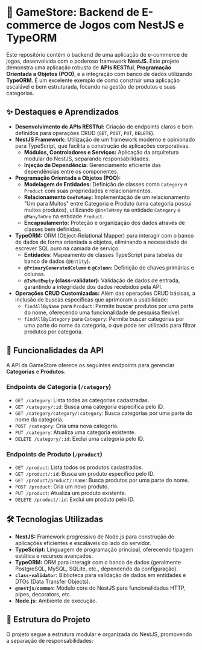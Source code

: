 # 🛒 GameStore: Backend de E-commerce de Jogos com NestJS e TypeORM

Este repositório contém o backend de uma aplicação de e-commerce de jogos, desenvolvida com o poderoso framework **NestJS**. Este projeto demonstra uma aplicação robusta de **APIs RESTful**, **Programação Orientada a Objetos (POO)**, e a integração com banco de dados utilizando **TypeORM**. É um excelente exemplo de como construir uma aplicação escalável e bem estruturada, focando na gestão de produtos e suas categorias.

## ✨ Destaques e Aprendizados

* **Desenvolvimento de APIs RESTful:** Criação de endpoints claros e bem definidos para operações CRUD (`GET`, `POST`, `PUT`, `DELETE`).
* **NestJS Framework:** Utilização de um framework moderno e opinionado para TypeScript, que facilita a construção de aplicações corporativas.
    * **Módulos, Controladores e Serviços:** Aplicação da arquitetura modular do NestJS, separando responsabilidades.
    * **Injeção de Dependência:** Gerenciamento eficiente das dependências entre os componentes.
* **Programação Orientada a Objetos (POO):**
    * **Modelagem de Entidades:** Definição de classes como `Category` e `Product` com suas propriedades e relacionamentos.
    * **Relacionamento `OneToMany`:** Implementação de um relacionamento "Um para Muitos" entre Categoria e Produto (uma categoria possui muitos produtos), utilizando `@OneToMany` na entidade `Category` e `@ManyToOne` na entidade `Product`.
    * **Encapsulamento:** Proteção e organização dos dados através de classes bem definidas.
* **TypeORM:** ORM (Object-Relational Mapper) para interagir com o banco de dados de forma orientada a objetos, eliminando a necessidade de escrever SQL puro na camada de serviço.
    * **Entidades:** Mapeamento de classes TypeScript para tabelas de banco de dados (`@Entity`).
    * **`@PrimaryGeneratedColumn` e `@Column`:** Definição de chaves primárias e colunas.
    * **`@IsNotEmpty` (class-validator):** Validação de dados de entrada, garantindo a integridade dos dados recebidos pela API.
* **Operações CRUD Customizadas:** Além das operações CRUD básicas, a inclusão de buscas específicas que aprimoram a usabilidade:
    * `findAllByName` para `Product`: Permite buscar produtos por uma parte do nome, oferecendo uma funcionalidade de pesquisa flexível.
    * `findAllByCategory` para `Category`: Permite buscar categorias por uma parte do nome da categoria, o que pode ser utilizado para filtrar produtos por categoria.

## 🚀 Funcionalidades da API

A API da GameStore oferece os seguintes endpoints para gerenciar **Categorias** e **Produtos**:

### **Endpoints de Categoria (`/category`)**

* `GET /category`: Lista todas as categorias cadastradas.
* `GET /category/:id`: Busca uma categoria específica pelo ID.
* `GET /category/category/:category`: Busca categorias por uma parte do nome da categoria.
* `POST /category`: Cria uma nova categoria.
* `PUT /category`: Atualiza uma categoria existente.
* `DELETE /category/:id`: Exclui uma categoria pelo ID.

### **Endpoints de Produto (`/product`)**

* `GET /product`: Lista todos os produtos cadastrados.
* `GET /product/:id`: Busca um produto específico pelo ID.
* `GET /product/product/:name`: Busca produtos por uma parte do nome.
* `POST /product`: Cria um novo produto.
* `PUT /product`: Atualiza um produto existente.
* `DELETE /product/:id`: Exclui um produto pelo ID.

## 🛠️ Tecnologias Utilizadas

* **NestJS:** Framework progressivo de Node.js para construção de aplicações eficientes e escaláveis do lado do servidor.
* **TypeScript:** Linguagem de programação principal, oferecendo tipagem estática e recursos avançados.
* **TypeORM:** ORM para interagir com o banco de dados (geralmente PostgreSQL, MySQL, SQLite, etc., dependendo da configuração).
* **`class-validator`:** Biblioteca para validação de dados em entidades e DTOs (Data Transfer Objects).
* **`@nestjs/common`:** Módulo core do NestJS para funcionalidades HTTP, pipes, decorators, etc.
* **Node.js:** Ambiente de execução.

## 📁 Estrutura do Projeto

O projeto segue a estrutura modular e organizada do NestJS, promovendo a separação de responsabilidades:
